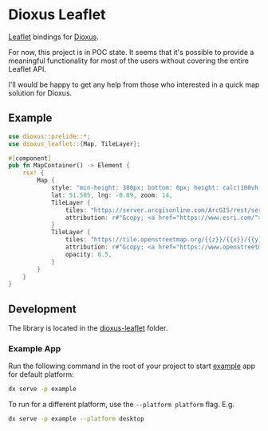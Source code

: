 # Dioxus Leaflet

[Leaflet](https://leafletjs.com/) bindings for [Dioxus](https://dioxuslabs.com).

For now, this project is in POC state. It seems that it's possible to provide a meaningful functionality
for most of the users without covering the entire Leaflet API.

I'll would be happy to get any help from those who interested in a quick map solution for Dioxus.

## Example

```rust
use dioxus::prelide::*;
use dioxus_leaflet::{Map, TileLayer};

#[component]
pub fn MapContainer() -> Element {
    rsx! {
        Map {
            style: "min-height: 300px; bottom: 0px; height: calc(100vh - 40px);",
            lat: 51.505, lng: -0.09, zoom: 14,
            TileLayer {
                tiles: "https://server.arcgisonline.com/ArcGIS/rest/services/World_Imagery/MapServer/tile/{{z}}/{{y}}/{{x}}",
                attribution: r#"&copy; <a href="https://www.esri.com/">Esri</a> i-cubed, USDA, USGS, AEX, GeoEye, Getmapping, Aerogrid, IGN, IGP, UPR-EGP, and the GIS User Community"#,
            }
            TileLayer {
                tiles: "https://tile.openstreetmap.org/{{z}}/{{x}}/{{y}}.png",
                attribution: r#"&copy; <a href="https://www.openstreetmap.org/copyright">OpenStreetMap</a>"#,
                opacity: 0.5,
            }
        }
    }
}
```

## Development

The library is located in the [dioxus-leaflet](dioxus-leaflet) folder.

### Example App

Run the following command in the root of your project to start [example](./example) app for default platform:

```bash
dx serve -p example
```

To run for a different platform, use the `--platform platform` flag. E.g.

```bash
dx serve -p example --platform desktop
```
